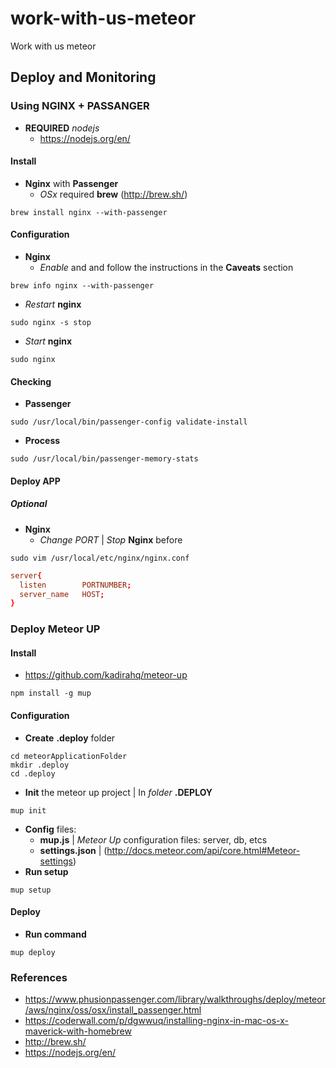 # work-with-us-meteor
Work with us meteor


## Deploy and Monitoring

### Using NGINX + PASSANGER
- **REQUIRED** _nodejs_
  - https://nodejs.org/en/

#### Install
- **Nginx** with **Passenger**
  - _OSx_ required **brew** (http://brew.sh/)
```shell
brew install nginx --with-passenger
```
#### Configuration
- **Nginx**
  - _Enable_ and and follow the instructions in the **Caveats** section
```shell
brew info nginx --with-passenger
```
  - _Restart_ **nginx**
```shell
sudo nginx -s stop
```
  - _Start_ **nginx**
```shell
sudo nginx
```

#### Checking
- **Passenger**
```shell
sudo /usr/local/bin/passenger-config validate-install
```
- **Process**
```shell
sudo /usr/local/bin/passenger-memory-stats
```

#### Deploy APP

##### Optional
- **Nginx**
  - _Change PORT_ | _Stop_ **Nginx** before
```shell
sudo vim /usr/local/etc/nginx/nginx.conf
```
```conf
server{
  listen        PORTNUMBER;
  server_name   HOST;
}
```

### Deploy Meteor UP

#### Install
- https://github.com/kadirahq/meteor-up
```shell
npm install -g mup
```

#### Configuration
- **Create** **.deploy** folder
```shell
cd meteorApplicationFolder
mkdir .deploy
cd .deploy
```
- **Init** the meteor up project | In _folder_ **.DEPLOY**
```shell
mup init
```
- **Config** files:
  - **mup.js** | _Meteor Up_ configuration files: server, db, etcs
  - **settings.json** | (http://docs.meteor.com/api/core.html#Meteor-settings)
- **Run setup**
```shell
mup setup
```

#### Deploy
- **Run command**
```shell
mup deploy
```

### References
- https://www.phusionpassenger.com/library/walkthroughs/deploy/meteor/aws/nginx/oss/osx/install_passenger.html
- https://coderwall.com/p/dgwwuq/installing-nginx-in-mac-os-x-maverick-with-homebrew
- http://brew.sh/
- https://nodejs.org/en/
